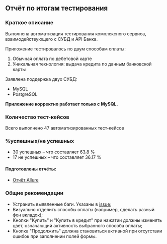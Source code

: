 ## Отчёт по итогам тестирования

### Краткое описание

Выполнена автоматизация тестирования комплексного сервиса, взаимодействующего с СУБД и API Банка.

Приложение тестировалось по двум способам оплаты:
1. Обычная оплата по дебетовой карте
1. Уникальная технология: выдача кредита по данным банковской карты

Заявлена поддержка двух СУБД:
* MySQL
* PostgreSQL

**Приложение корректно работает только с MySQL.**

### Количество тест-кейсов
Всего выполнено 47 автоматизированных тест-кейсов

### %успешных/не успешных
* 30 успешных – что составляет 63.8 %
* 17 не успешных – что составляет 36.17 %

#### Подготовлены отчёты:
* [Отчёт Allure](https://github.com/QvvQV/Diplom/issues/17)

### Общие рекомендации
* Устранить выявленные баги. Указаны в [issue](https://github.com/QvvQV/Diplom/issues);
* Визуально отделить способы оплаты (например, сделать разный фон вкладок);
* Кнопки "Купить" и "Купить в кредит" при нажатии должны изменять цвет, означающий активность выбранного способа оплаты;
* Кнопка "Продолжить" должна становиться активной при отсутствии ошибок при заполнении полей формы.
